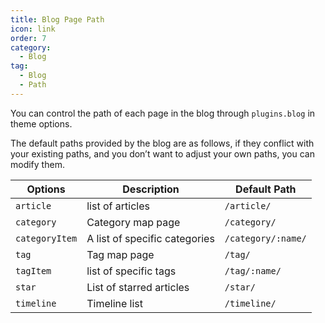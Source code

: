 ```yaml
---
title: Blog Page Path
icon: link
order: 7
category:
  - Blog
tag:
  - Blog
  - Path
---
```


You can control the path of each page in the blog through `plugins.blog` in theme options.

The default paths provided by the blog are as follows, if they conflict with your existing paths, and you don’t want to adjust your own paths, you can modify them.

| Options        | Description                   | Default Path       |
| -------------- | ----------------------------- | ------------------ |
| `article`      | list of articles              | `/article/`        |
| `category`     | Category map page             | `/category/`       |
| `categoryItem` | A list of specific categories | `/category/:name/` |
| `tag`          | Tag map page                  | `/tag/`            |
| `tagItem`      | list of specific tags         | `/tag/:name/`      |
| `star`         | List of starred articles      | `/star/`           |
| `timeline`     | Timeline list                 | `/timeline/`       |
